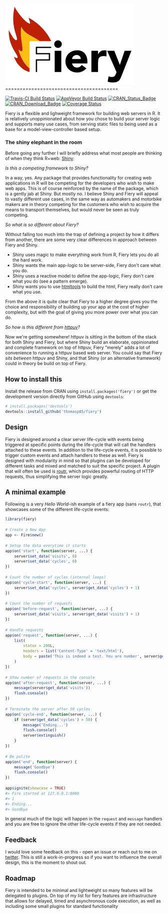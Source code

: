 
<!-- README.md is generated from README.Rmd. Please edit that file -->
<img src="man/figures/fiery_logo.png"/>
=======================================

[![Travis-CI Build Status](https://travis-ci.org/thomasp85/fiery.svg?branch=master)](https://travis-ci.org/thomasp85/fiery) [![AppVeyor Build Status](https://ci.appveyor.com/api/projects/status/github/thomasp85/fiery?branch=master&svg=true)](https://ci.appveyor.com/project/thomasp85/fiery) [![CRAN\_Status\_Badge](http://www.r-pkg.org/badges/version-ago/fiery)](https://cran.r-project.org/package=fiery) [![CRAN\_Download\_Badge](http://cranlogs.r-pkg.org/badges/fiery)](https://cran.r-project.org/package=fiery) [![Coverage Status](https://img.shields.io/codecov/c/github/thomasp85/fiery/master.svg)](https://codecov.io/github/thomasp85/fiery?branch=master)

Fiery is a flexible and lighweight framework for building web servers in R. It is relatively unoppinionated about how you chose to build your server logic and supports many use cases, from serving static files to being used as a base for a model-view-controller based setup.

### The shiny elephant in the room

Before going any further I will briefly address what most people are thinking of when they think R+web: [Shiny](https://github.com/rstudio/shiny):

*Is this a competing framework to Shiny?*

In a way, yes. Any package that provides functionality for creating web applications in R will be competing for the developers who wish to make web apps. This is of course reinforced by the name of the package, which is a gently jab at Shiny. But mostly no. I believe Shiny and Fiery will appeal to vastly different use cases, in the same way as automakers and motorbike makers are in theory competing for the customers who wish to acquire the means to transport themselves, but would never be seen as truly competing.

*So what is so different about Fiery?*

Without falling too much into the trap of defining a project by how it differs from another, there are some very clear differences in approach between Fiery and Shiny.

-   Shiny uses magic to make everything work from R, Fiery lets you do all the hard work.
-   Shiny wants the main app-logic to be server-side, Fiery don't care what you do.
-   Shiny uses a reactive model to define the app-logic, Fiery don't care what you do (see a pattern emerge).
-   Shiny wants you to use [htmltools](https://github.com/rstudio/htmltools) to build the html, Fiery really don't care what you use.

From the above it is quite clear that Fiery to a higher degree gives you the choice and responsibility of building up your app at the cost of higher complexity, but with the goal of giving you more power over what you can do.

*So how is this different from [httpuv](https://github.com/rstudio/httpuv)?*

Now we're getting somewhere! httpuv is sitting in the bottom of the stack for both Shiny and Fiery, but where Shiny build an elaborate, oppinionated and complete framework on top of httpuv, Fiery "merely" adds a lot of convenience to running a httpuv based web server. You could say that Fiery *sits between* httpuv and Shiny, and that Shiny (or an alternative framework) could in theory be build on top of Fiery.

How to install this
-------------------

Install the release from CRAN using `install.packages('fiery')` or get the development version directly from GitHub using `devtools`:

``` r
# install.packages('devtools')
devtools::install_github('thomasp85/fiery')
```

Design
------

Fiery is designed around a clear server life-cycle with events being triggered at specific points during the life-cycle that will call the handlers attached to these events. In addition to the life-cycle events, it is possible to trigger custom events and attach handlers to these as well. Fiery is designed with modularity in mind so that plugins can be developed for different tasks and mixed and matched to suit the specific project. A plugin that will often be used is [routr](https://github.com/thomasp85/routr), which provides powerful routing of HTTP requests, thus simplifying the server logic greatly.

A minimal example
-----------------

Following is a very *Hello World*-ish example of a fiery app (sans `routr`), that showcases some of the different life-cycle events:

``` r
library(fiery)

# Create a New App
app <- Fire$new()

# Setup the data everytime it starts
app$on('start', function(server, ...) {
    server$set_data('visits', 0)
    server$set_data('cycles', 0)
})

# Count the number of cycles (internal loops)
app$on('cycle-start', function(server, ...) {
    server$set_data('cycles', server$get_data('cycles') + 1)
})

# Count the number of requests
app$on('before-request', function(server, ...) {
    server$set_data('visits', server$get_data('visits') + 1)
})

# Handle requests
app$on('request', function(server, ...) {
    list(
        status = 200L,
        headers = list('Content-Type' = 'text/html'),
        body = paste('This is indeed a test. You are number', server$get_data('visits'))
    )
})

# Show number of requests in the console
app$on('after-request', function(server, ...) {
    message(server$get_data('visits'))
    flush.console()
})

# Terminate the server after 50 cycles
app$on('cycle-end', function(server, ...) {
    if (server$get_data('cycles') > 50) {
        message('Ending...')
        flush.console()
        server$extinguish()
    }
})

# Be polite
app$on('end', function(server) {
    message('Goodbye')
    flush.console()
})

app$ignite(showcase = TRUE)
#> Fire started at 127.0.0.1:8080
#> 1
#> Ending...
#> Goodbye
```

In general much of the logic will happen in the `request` and `message` handlers and you are free to ignore the other life-cycle events if they are not needed.

Feedback
--------

I would love some feedback on this - open an issue or reach out to me on [twitter](https://twitter.com/thomasp85). This is still a work-in-progress so if you want to influence the overall design, this is the moment to shout out.

Roadmap
-------

Fiery is intended to be minimal and lightweight so many features will be delegated to plugins. On top of my list for fiery features are infrastructure that allows for delayed, timed and asynchronous code execution, as well as including some small plugins for standard functionality
